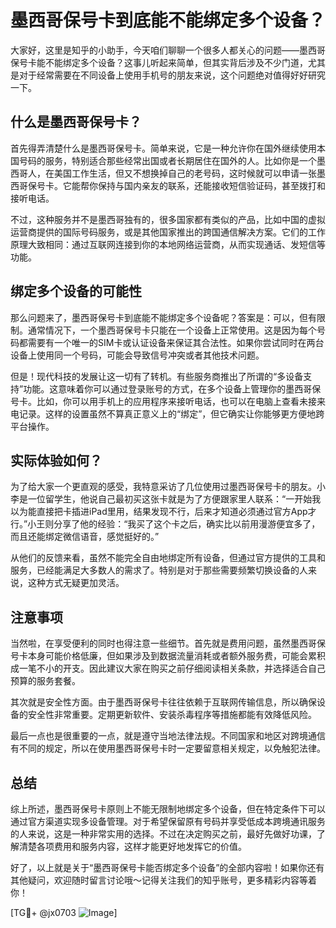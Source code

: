 # 墨西哥保号卡到底能不能绑定多个设备？

大家好，这里是知乎的小助手，今天咱们聊聊一个很多人都关心的问题——墨西哥保号卡能不能绑定多个设备？这事儿听起来简单，但其实背后涉及不少门道，尤其是对于经常需要在不同设备上使用手机号的朋友来说，这个问题绝对值得好好研究一下。

## 什么是墨西哥保号卡？

首先得弄清楚什么是墨西哥保号卡。简单来说，它是一种允许你在国外继续使用本国号码的服务，特别适合那些经常出国或者长期居住在国外的人。比如你是一个墨西哥人，在美国工作生活，但又不想换掉自己的老号码，这时候就可以申请一张墨西哥保号卡。它能帮你保持与国内亲友的联系，还能接收短信验证码，甚至拨打和接听电话。

不过，这种服务并不是墨西哥独有的，很多国家都有类似的产品，比如中国的虚拟运营商提供的国际号码服务，或是其他国家推出的跨国通信解决方案。它们的工作原理大致相同：通过互联网连接到你的本地网络运营商，从而实现通话、发短信等功能。

## 绑定多个设备的可能性

那么问题来了，墨西哥保号卡到底能不能绑定多个设备呢？答案是：可以，但有限制。通常情况下，一个墨西哥保号卡只能在一个设备上正常使用。这是因为每个号码都需要有一个唯一的SIM卡或认证设备来保证其合法性。如果你尝试同时在两台设备上使用同一个号码，可能会导致信号冲突或者其他技术问题。

但是！现代科技的发展让这一切有了转机。有些服务商推出了所谓的“多设备支持”功能。这意味着你可以通过登录账号的方式，在多个设备上管理你的墨西哥保号卡。比如，你可以用手机上的应用程序来接听电话，也可以在电脑上查看未接来电记录。这样的设置虽然不算真正意义上的“绑定”，但它确实让你能够更方便地跨平台操作。

## 实际体验如何？

为了给大家一个更直观的感受，我特意采访了几位使用过墨西哥保号卡的朋友。小李是一位留学生，他说自己最初买这张卡就是为了方便跟家里人联系：“一开始我以为能直接把卡插进iPad里用，结果发现不行，后来才知道必须通过官方App才行。”小王则分享了他的经验：“我买了这个卡之后，确实比以前用漫游便宜多了，而且还能绑定微信语音，感觉挺好的。”

从他们的反馈来看，虽然不能完全自由地绑定所有设备，但通过官方提供的工具和服务，已经能满足大多数人的需求了。特别是对于那些需要频繁切换设备的人来说，这种方式无疑更加灵活。

## 注意事项

当然啦，在享受便利的同时也得注意一些细节。首先就是费用问题，虽然墨西哥保号卡本身可能价格低廉，但如果涉及到数据流量消耗或者额外服务费，可能会累积成一笔不小的开支。因此建议大家在购买之前仔细阅读相关条款，并选择适合自己预算的服务套餐。

其次就是安全性方面。由于墨西哥保号卡往往依赖于互联网传输信息，所以确保设备的安全性非常重要。定期更新软件、安装杀毒程序等措施都能有效降低风险。

最后一点也是很重要的一点，就是遵守当地法律法规。不同国家和地区对跨境通信有不同的规定，所以在使用墨西哥保号卡时一定要留意相关规定，以免触犯法律。

## 总结

综上所述，墨西哥保号卡原则上不能无限制地绑定多个设备，但在特定条件下可以通过官方渠道实现多设备管理。对于希望保留原有号码并享受低成本跨境通讯服务的人来说，这是一种非常实用的选择。不过在决定购买之前，最好先做好功课，了解清楚各项费用和服务内容，这样才能更好地发挥它的价值。

好了，以上就是关于“墨西哥保号卡能否绑定多个设备”的全部内容啦！如果你还有其他疑问，欢迎随时留言讨论哦～记得关注我们的知乎账号，更多精彩内容等着你！

[TG💪+ @jx0703 ![Image](https://github.com/user-attachments/assets/dbca1d08-cadb-493c-b0ec-ad6f7a83f270)]